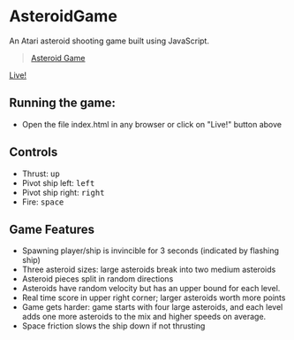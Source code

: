 # AsteroidGame
An Atari asteroid shooting game built using JavaScript.

<blockquote class="imgur-embed-pub" lang="en" data-id="a/rBq7h7t"  ><a href="//imgur.com/a/rBq7h7t">Asteroid Game</a></blockquote><script async src="//s.imgur.com/min/embed.js" charset="utf-8"></script>

[Live!](https://jenishmonpara.github.io/AsteroidGame/)

## Running the game:
* Open the file index.html in any browser or click on "Live!" button above

## Controls

* Thrust: <kbd>up</kbd><br>
* Pivot ship left: <kbd>left</kbd><br>
* Pivot ship right: <kbd>right</kbd><br>
* Fire: <kbd>space</kbd><br>

## Game Features
* Spawning player/ship is invincible for 3 seconds (indicated by flashing ship)
* Three asteroid sizes: large asteroids break into two medium asteroids
* Asteroid pieces split in random directions
* Asteroids have random velocity but has an upper bound for each level.
* Real time score in upper right corner; larger asteroids worth more points
* Game gets harder: game starts with four large asteroids, and each level adds one more asteroids to the mix and higher speeds on average.
* Space friction slows the ship down if not thrusting
